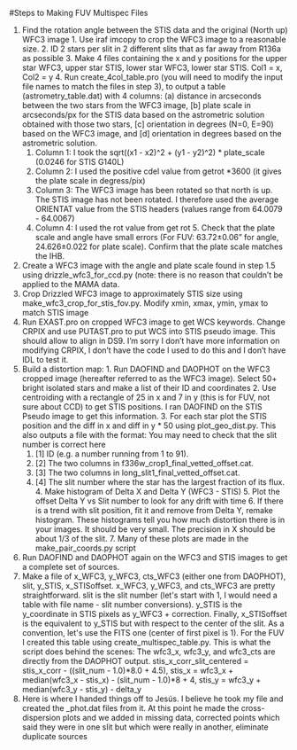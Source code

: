 #Steps to Making FUV Multispec Files

  1. Find the rotation angle between the STIS data and the original (North up) WFC3 image
    1. Use iraf imcopy to crop the WFC3 image to a reasonable size.
    2. ID 2 stars per slit in 2 different slits that as far away from R136a as possible
    3. Make 4 files containing the x and y positions for the upper star WFC3, upper star STIS, lower star WFC3, lower star STIS. Col1 = x, Col2 = y
    4. Run create_4col_table.pro (you will need to modify the input file names to match the files in step 3), to output a table (astrometry_table.dat) with 4 columns: (a) distance in arcseconds between the two stars from the WFC3 image, [b] plate scale in arcseconds/px for the STIS data based on the astrometric solution obtained with those two stars, [c] orientation in degrees (N=0, E=90) based on the WFC3 image, and [d] orientation in degrees based on the astrometric solution.
      1. Column 1: I took the sqrt((x1 - x2)^2 + (y1 - y2)^2) * plate_scale (0.0246 for STIS G140L)
      2. Column 2: I used the positive cdel value from getrot *3600 (it gives the plate scale in degress/pix)
      3. Column 3: The WFC3 image has been rotated so that north is up. The STIS image has not been rotated. I therefore used the average ORIENTAT value from the STIS headers (values range from 64.0079 - 64.0067)
      4. Column 4: I used the rot value from get rot
    5. Check that the plate scale and angle have small errors (For FUV: 63.72±0.06” for angle, 24.626±0.022 for plate scale). Confirm that the plate scale matches the IHB.
  2. Create a WFC3 image with the angle and plate scale found in step 1.5 using drizzle_wfc3_for_ccd.py (note: there is no reason that couldn’t be applied to the MAMA data.
  3. Crop Drizzled WFC3 image to approximately STIS size using make_wfc3_crop_for_stis_fov.py. Modify xmin, xmax, ymin, ymax to match STIS image
  4. Run EXAST.pro on cropped WFC3 image to get WCS keywords. Change CRPIX and use PUTAST.pro to put WCS into STIS pseudo image. This should allow to align in DS9. I’m sorry I don’t have more information on modifying CRPIX, I don’t have the code I used to do this and I don’t have IDL to test it.
  5. Build a distortion map: 
    1. Run DAOFIND and DAOPHOT on the WFC3 cropped image (hereafter referred to as the WFC3 image). Select 50+ bright isolated stars and make a list of their ID and coordinates
    2. Use centroiding with a rectangle of 25 in x and 7 in y (this is for FUV, not sure about CCD) to get STIS positions. I ran DAOFIND on the STIS Pseudo image to get this information.
    3. For each star plot the STIS position and the diff in x and diff in y * 50 using plot_geo_dist.py. This also outputs a file with the format: You may need to check that the slit number is correct here  
      1. [1] ID (e.g. a number running from 1 to 91).
      2. [2] The two columns in f336w_crop1_final_vetted_offset.cat.
      3. [3] The two columns in long_slit1_final_vetted_offset.cat.
      4. [4] The slit number where the star has the largest fraction of its flux.
    4. Make histogram of Delta X and Delta Y (WFC3 - STIS)
    5. Plot the offset Delta Y vs Slit number to look for any drift with time
    6. If there is a trend with slit position, fit it and remove from Delta Y, remake histogram. These histograms tell you how much distortion there is in your images. It should be very small. The precision in X should be about 1/3 of the slit.
    7. Many of these plots are made in the make_pair_coords.py script
  6. Run DAOFIND and DAOPHOT again on the WFC3 and STIS images to get a complete set of sources.
  7. Make a file of x_WFC3, y_WFC3, cts_WFC3 (either one from DAOPHOT), slit, y_STIS, x_STISoffset. x_WFC3, y_WFC3, and cts_WFC3 are pretty straightforward. slit is the slit number (let's start with 1, I would need a table with file name - slit number conversions). y_STIS is the y_coordinate in STIS pixels as y_WFC3 + correction. Finally, x_STISoffset is the equivalent to y_STIS but with respect to the center of the slit. As a convention, let's use the FITS one (center of first pixel is 1). For the FUV I created this table using create_multispec_table.py.  This is what the script does behind the scenes: The wfc3_x, wfc3_y, and wfc3_cts are directly from the DAOPHOT output. stis_x_corr_slit_centered = stis_x_corr - ((slit_num - 1.0)*8.0 + 4.5), stis_x = wfc3_x + median(wfc3_x - stis_x) - (slit_num - 1.0)*8 + 4, stis_y = wfc3_y  + median(wfc3_y - stis_y) - delta_y
  8. Here is where I handed things off to Jesús. I believe he took my file and created the _phot.dat files from it. At this point he made the cross-dispersion plots and we added in missing data, corrected points which said they were in one slit but which were really in another, eliminate duplicate sources


